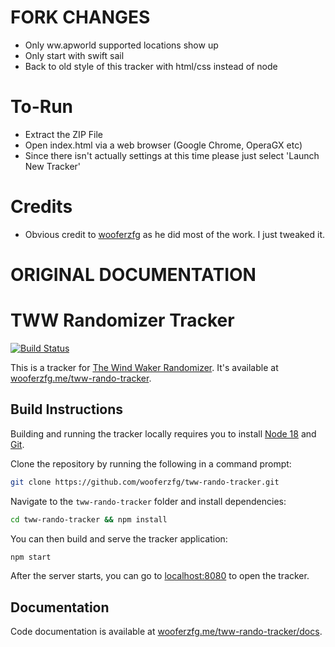 # FORK CHANGES
- Only ww.apworld supported locations show up
- Only start with swift sail
- Back to old style of this tracker with html/css instead of node

# To-Run
- Extract the ZIP File
- Open index.html via a web browser (Google Chrome, OperaGX etc)
- Since there isn't actually settings at this time please just select 'Launch New Tracker'

# Credits
- Obvious credit to [wooferzfg](https://github.com/wooferzfg) as he did most of the work. I just tweaked it.

# ORIGINAL DOCUMENTATION
# TWW Randomizer Tracker

[![Build Status](https://github.com/wooferzfg/tww-rando-tracker/workflows/CI/badge.svg)](https://github.com/wooferzfg/tww-rando-tracker/actions)

This is a tracker for [The Wind Waker Randomizer](https://github.com/LagoLunatic/wwrando). It's available at [wooferzfg.me/tww-rando-tracker](https://www.wooferzfg.me/tww-rando-tracker/).

## Build Instructions

Building and running the tracker locally requires you to install [Node 18](https://nodejs.org/en/download/) and [Git](https://git-scm.com/downloads).

Clone the repository by running the following in a command prompt:
```bash
git clone https://github.com/wooferzfg/tww-rando-tracker.git
```

Navigate to the `tww-rando-tracker` folder and install dependencies:
```bash
cd tww-rando-tracker && npm install
```
You can then build and serve the tracker application:
```bash
npm start
```
After the server starts, you can go to [localhost:8080](http://localhost:8080/) to open the tracker.

## Documentation

Code documentation is available at [wooferzfg.me/tww-rando-tracker/docs](https://www.wooferzfg.me/tww-rando-tracker/docs).
